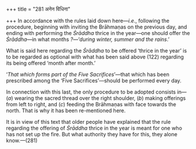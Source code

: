 +++
title = "281 अनेन विधिना"

+++
In accordance with the rules laid down here—*i.e*., following the
procedure, beginning with inviting the Brāhmaṇas on the previous day,
and ending with performing the *Śrāddha* thrice in the year—one should
offer the *Śrāddha*—in what months *?*—‘*during winter, summer and the
rains*.’

What is said here regarding the *Śrāddha* to be offered ‘thrice in the
year’ is to be regarded as optional with what has been said above (122)
regarding its being offered ‘month after month.’

‘*That which forms part of the Five Sacrifices*’—that which has been
prescribed among the ‘Five Sacrifices’—should be performed every day.

In connection with this last, the only procedure to be adopted consists
in—(*a*) wearing the sacred thread over the right shoulder, (*b*) making
offerings from left to right, and (*c*) feeding the Brāhmaṇas with face
towards the north. That is why it has been re-mentioned here.

It is in view of this text that older people have explained that the
rule regarding the offering of *Śrāddha* thrice in the year is meant for
one who has not set up the fire. But what authority they have for this,
they alone know.—(281)


